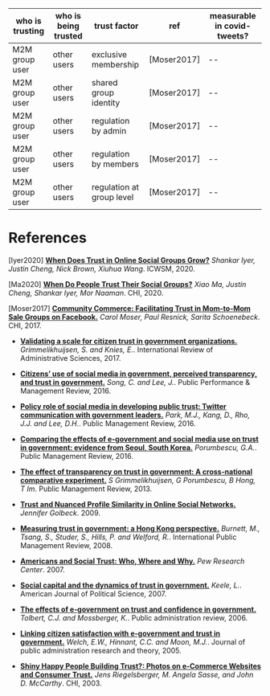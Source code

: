 | who is trusting | who is being trusted | trust factor | ref |  measurable in covid-tweets? | 
| --------------- | --------------- | --------------- | --------------- | --------------- |
| M2M group user | other users | exclusive membership | [Moser2017] | -- | 
| M2M group user  | other users | shared group identity | [Moser2017] | -- | 
| M2M group user  | other users | regulation by admin | [Moser2017] | -- | 
| M2M group user  | other users | regulation by members | [Moser2017] | -- | 
| M2M group user  | other users | regulation at group level | [Moser2017] | -- | 




# References

[Iyer2020] **[When Does Trust in Online Social Groups Grow?](https://files.clr3.com/papers/2020_trustgrow.pdf)** *Shankar Iyer, Justin Cheng, Nick Brown, Xiuhua Wang*. ICWSM, 2020.

[Ma2020] **[When Do People Trust Their Social Groups?](https://files.clr3.com/papers/2019_trustingroups.pdf)** *Xiao Ma, Justin Cheng, Shankar Iyer, Mor Naaman*. CHI, 2020.

[Moser2017] **[Community Commerce: Facilitating Trust in Mom-to-Mom Sale Groups on Facebook.](http://www.carolmoser.com/wp-content/uploads/2017/05/M2M_moser_CHI17.pdf)** *Carol Moser, Paul Resnick, Sarita Schoenebeck*. CHI, 2017.

- **[Validating a scale for citizen trust in government organizations.](https://journals.sagepub.com/doi/full/10.1177/0020852315585950)** *Grimmelikhuijsen, S. and Knies, E.*. International Review of Administrative Sciences, 2017.

- **[Citizens’ use of social media in government, perceived transparency, and trust in government.](https://www.tandfonline.com/doi/full/10.1080/15309576.2015.1108798)** *Song, C. and Lee, J.*. Public Performance & Management Review, 2016.

- **[Policy role of social media in developing public trust: Twitter communication with government leaders.](https://www.tandfonline.com/doi/full/10.1080/14719037.2015.1066418)** *Park, M.J., Kang, D., Rho, J.J. and Lee, D.H.*. Public Management Review, 2016.

- **[Comparing the effects of e-government and social media use on trust in government: evidence from Seoul, South Korea.](https://www.tandfonline.com/doi/full/10.1080/14719037.2015.1100751)** *Porumbescu, G.A.*. Public Management Review, 2016.

- **[The effect of transparency on trust in government: A cross‐national comparative experiment.](https://onlinelibrary.wiley.com/doi/full/10.1111/puar.12047)** *S Grimmelikhuijsen, G Porumbescu, B Hong, T Im*. Public Management Review, 2013.

- **[Trust and Nuanced Profile Similarity in Online Social Networks.](https://doi.org/10.1145/1594173.1594174)** *Jennifer Golbeck*. 2009.

- **[Measuring trust in government: a Hong Kong perspective.](http://journals.sfu.ca/ipmr/index.php/ipmr/article/view/58)** *Burnett, M., Tsang, S., Studer, S., Hills, P. and Welford, R.*. International Public Management Review, 2008.

- **[Americans and Social Trust: Who, Where and Why.](https://www.pewsocialtrends.org/2007/02/22/americans-and-social-trust-who-where-and-why/)** *Pew Research Center*. 2007.

- **[Social capital and the dynamics of trust in government.](https://onlinelibrary.wiley.com/doi/full/10.1111/j.1540-5907.2007.00248.x)** *Keele, L.*. American Journal of Political Science, 2007.

- **[The effects of e‐government on trust and confidence in government.](https://onlinelibrary.wiley.com/doi/full/10.1111/j.1540-6210.2006.00594.x)** *Tolbert, C.J. and Mossberger, K.*. Public administration review, 2006.

- **[Linking citizen satisfaction with e-government and trust in government.](https://academic.oup.com/jpart/article/15/3/371/941130)** *Welch, E.W., Hinnant, C.C. and Moon, M.J.*. Journal of public administration research and theory, 2005.

- **[Shiny Happy People Building Trust?: Photos on e-Commerce Websites and Consumer Trust.](https://doi.org/10.1145/642611.642634)** *Jens Riegelsberger, M. Angela Sasse, and John D. McCarthy*. CHI, 2003.
